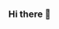 ### Hi there 👋

<!--
**awful-coder/awful-coder** is a ✨ _special_ ✨ repository because its `README.md` (this file) appears on your GitHub profile.

Here are some ideas to get you started:

- 🔭 I’m currently working on a video game, I guess
- 🌱 I’m currently learning stuff in school
- 🤔 I’m looking for help with ...
- 😄 Pronouns: he. that's it.
- ⚡ Fun fact: My participation grades in school are die
-->
